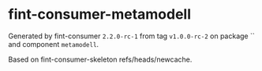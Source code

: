 # fint-consumer-metamodell

Generated by fint-consumer `2.2.0-rc-1` from tag `v1.0.0-rc-2` on package `` and component `metamodell`.

Based on fint-consumer-skeleton refs/heads/newcache.
